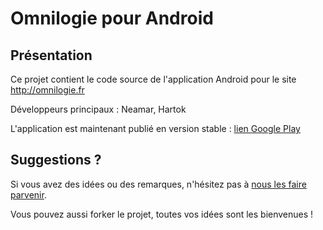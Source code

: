 Omnilogie pour Android
======================

Présentation
------------
Ce projet contient le code source de l'application Android pour le site http://omnilogie.fr

Développeurs principaux : Neamar, Hartok

L'application est maintenant publié en version stable : [lien Google Play](https://play.google.com/store/apps/details?id=fr.omnilogie.app)

Suggestions ?
--------------

Si vous avez des idées ou des remarques, n'hésitez pas à [nous les faire parvenir](https://github.com/Neamar/OmnilogieAndroid/issues).

Vous pouvez aussi forker le projet, toutes vos idées sont les bienvenues !